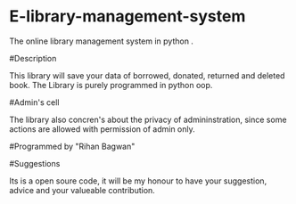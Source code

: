 # E-library-management-system

The online library management system in python .

#Description

This library will save your data of borrowed, donated, returned and deleted book.
The Library is purely programmed in python oop.

#Admin's cell

The library also concren's about the privacy of admininstration, since some actions are allowed with permission of admin only.


#Programmed by "Rihan Bagwan"

#Suggestions

Its is a open soure code, it will be my honour to have your suggestion, advice and your valueable contribution.
